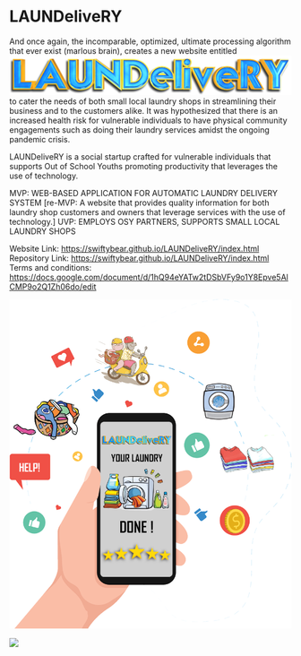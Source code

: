 # LAUNDeliveRY

And once again, the incomparable, optimized, ultimate processing algorithm that ever exist (marlous brain), creates a new website entitled
![LAUNDeliveRY Logo](https://github.com/swiftybear/LAUNDeliveRY/blob/main/assets/img/Logov1.png)
to cater the needs of both small local laundry shops in streamlining their business and to the customers alike. It was hypothesized that there is an increased health risk for vulnerable individuals to have physical community engagements such as doing their laundry services amidst the ongoing pandemic crisis.

LAUNDeliveRY is a social startup crafted for vulnerable individuals that supports Out of School Youths promoting productivity that leverages the use of technology.

MVP: WEB-BASED APPLICATION FOR AUTOMATIC LAUNDRY DELIVERY SYSTEM
[re-MVP: A website that provides quality information for both laundry shop customers and owners that leverage services with the use of technology.]
UVP: EMPLOYS OSY PARTNERS, SUPPORTS SMALL LOCAL LAUNDRY SHOPS

Website Link: https://swiftybear.github.io/LAUNDeliveRY/index.html
Repository Link: https://swiftybear.github.io/LAUNDeliveRY/index.html
Terms and conditions: https://docs.google.com/document/d/1hQ94eYATw2tDSbVFy9o1Y8Epve5AlCMP9o2Q1Zh06do/edit

![LAUNDeliveRY Logo](https://github.com/swiftybear/LAUNDeliveRY/blob/main/assets/img/hero-img.png)

<img src="htttps://cdn.shopify.com/s/files/1/0264/9063/4337/files/PAW_GTG_FW20_F_Chase_001_flop_CGI_x1500.png?v=1592931209" width="48">


